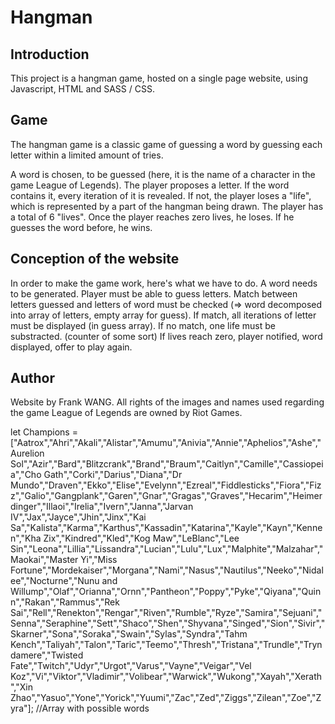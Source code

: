 # Hangman

## Introduction
This project is a hangman game, hosted on a single page website, using Javascript, HTML and SASS / CSS.

## Game
The hangman game is a classic game of guessing a word by guessing each letter within a limited amount of tries.

A word is chosen, to be guessed (here, it is the name of a character in the game League of Legends).
The player proposes a letter.
If the word contains it, every iteration of it is revealed.
If not, the player loses a "life", which is represented by a part of the hangman being drawn. The player has a total of 6 "lives".
Once the player reaches zero lives, he loses. If he guesses the word before, he wins.

## Conception of the website
In order to make the game work, here's what we have to do.
A word needs to be generated.
Player must be able to guess letters.
Match between letters guessed and letters of word must be checked (=> word decomposed into array of letters, empty array for guess).
If match, all iterations of letter must be displayed (in guess array).
If no match, one life must be substracted. (counter of some sort)
If lives reach zero, player notified, word displayed, offer to play again.


## Author 
Website by Frank WANG.
All rights of the images and names used regarding the game League of Legends are owned by Riot Games.

let Champions = ["Aatrox","Ahri","Akali","Alistar","Amumu","Anivia","Annie","Aphelios","Ashe","Aurelion Sol","Azir","Bard","Blitzcrank","Brand","Braum","Caitlyn","Camille","Cassiopeia","Cho Gath","Corki","Darius","Diana","Dr Mundo","Draven","Ekko","Elise","Evelynn","Ezreal","Fiddlesticks","Fiora","Fizz","Galio","Gangplank","Garen","Gnar","Gragas","Graves","Hecarim","Heimerdinger","Illaoi","Irelia","Ivern","Janna","Jarvan IV","Jax","Jayce","Jhin","Jinx","Kai Sa","Kalista","Karma","Karthus","Kassadin","Katarina","Kayle","Kayn","Kennen","Kha Zix","Kindred","Kled","Kog Maw","LeBlanc","Lee Sin","Leona","Lillia","Lissandra","Lucian","Lulu","Lux","Malphite","Malzahar","Maokai","Master Yi","Miss Fortune","Mordekaiser","Morgana","Nami","Nasus","Nautilus","Neeko","Nidalee","Nocturne","Nunu and Willump","Olaf","Orianna","Ornn","Pantheon","Poppy","Pyke","Qiyana","Quinn","Rakan","Rammus","Rek Sai","Rell","Renekton","Rengar","Riven","Rumble","Ryze","Samira","Sejuani","Senna","Seraphine","Sett","Shaco","Shen","Shyvana","Singed","Sion","Sivir","Skarner","Sona","Soraka","Swain","Sylas","Syndra","Tahm Kench","Taliyah","Talon","Taric","Teemo","Thresh","Tristana","Trundle","Tryndamere","Twisted Fate","Twitch","Udyr","Urgot","Varus","Vayne","Veigar","Vel Koz","Vi","Viktor","Vladimir","Volibear","Warwick","Wukong","Xayah","Xerath","Xin Zhao","Yasuo","Yone","Yorick","Yuumi","Zac","Zed","Ziggs","Zilean","Zoe","Zyra"];
//Array with possible words
